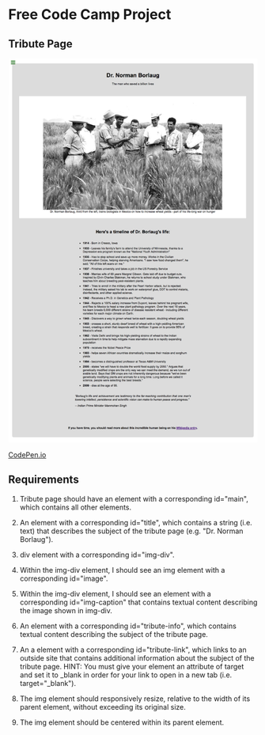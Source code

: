 # Free Code Camp Project
## Tribute Page

![Tribute Page](images/FCC%20Tribute%20Page.png)

[CodePen.io](https://codepen.io/careychua/pen/PoPeLrB)


## Requirements
1. Tribute page should have an element with a corresponding id="main", which contains all other elements.
   
2. An element with a corresponding id="title", which contains a string (i.e. text) that describes the subject of the tribute page (e.g. "Dr. Norman Borlaug").
   
3. div element with a corresponding id="img-div".
   
4. Within the img-div element, I should see an img element with a corresponding id="image".
   
5. Within the img-div element, I should see an element with a corresponding id="img-caption" that contains textual content describing the image shown in img-div.

6.  An element with a corresponding id="tribute-info", which contains textual content describing the subject of the tribute page.
   
7.  An a element with a corresponding id="tribute-link", which links to an outside site that contains additional information about the subject of the tribute page. HINT: You must give your element an attribute of target and set it to _blank in order for your link to open in a new tab (i.e. target="_blank").

8.  The img element should responsively resize, relative to the width of its parent element, without exceeding its original size.

9.  The img element should be centered within its parent element.

